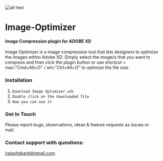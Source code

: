 ![alt text](https://github.com/irajashekarb/Image-Optimizer/blob/master/images/icon.png)

# Image-Optimizer
#### Image Compression plugin for ADOBE XD

Image Optimizer is a image compression tool that lets designers to optimize the images within Adobe XD. Simply select
the image/s that you want to compress and then click the plugin button or use shortcut = mac:"Cmd+Alt+O" / win:"Ctrl+Alt+O" to optimize 
the file size. 

### Installation
1. `Download Image Optimizer.xdx`
2. `Double click on the downloaded file`
3. `Now you can use it`

### Get In Touch
Please report bugs, observations, ideas & feature requests as issues or mail.

### Contact support with questions: 
irajashekarb@gmail.com


